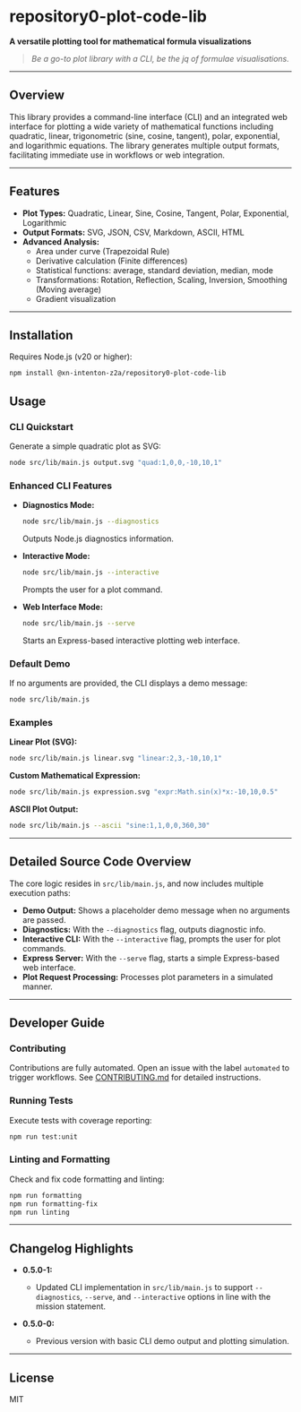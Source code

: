 # repository0-plot-code-lib

**A versatile plotting tool for mathematical formula visualizations**

> _Be a go-to plot library with a CLI, be the jq of formulae visualisations._

---

## Overview

This library provides a command-line interface (CLI) and an integrated web interface for plotting a wide variety of mathematical functions including quadratic, linear, trigonometric (sine, cosine, tangent), polar, exponential, and logarithmic equations. The library generates multiple output formats, facilitating immediate use in workflows or web integration.

---

## Features

- **Plot Types:** Quadratic, Linear, Sine, Cosine, Tangent, Polar, Exponential, Logarithmic
- **Output Formats:** SVG, JSON, CSV, Markdown, ASCII, HTML
- **Advanced Analysis:**
  - Area under curve (Trapezoidal Rule)
  - Derivative calculation (Finite differences)
  - Statistical functions: average, standard deviation, median, mode
  - Transformations: Rotation, Reflection, Scaling, Inversion, Smoothing (Moving average)
  - Gradient visualization

---

## Installation

Requires Node.js (v20 or higher):

```bash
npm install @xn-intenton-z2a/repository0-plot-code-lib
```

## Usage

### CLI Quickstart

Generate a simple quadratic plot as SVG:

```bash
node src/lib/main.js output.svg "quad:1,0,0,-10,10,1"
```

### Enhanced CLI Features

- **Diagnostics Mode:**

  ```bash
  node src/lib/main.js --diagnostics
  ```
  Outputs Node.js diagnostics information.

- **Interactive Mode:**

  ```bash
  node src/lib/main.js --interactive
  ```
  Prompts the user for a plot command.

- **Web Interface Mode:**

  ```bash
  node src/lib/main.js --serve
  ```
  Starts an Express-based interactive plotting web interface.

### Default Demo

If no arguments are provided, the CLI displays a demo message:

```bash
node src/lib/main.js
```

### Examples

**Linear Plot (SVG):**

```bash
node src/lib/main.js linear.svg "linear:2,3,-10,10,1"
```

**Custom Mathematical Expression:**

```bash
node src/lib/main.js expression.svg "expr:Math.sin(x)*x:-10,10,0.5"
```

**ASCII Plot Output:**

```bash
node src/lib/main.js --ascii "sine:1,1,0,0,360,30"
```

---

## Detailed Source Code Overview

The core logic resides in `src/lib/main.js`, and now includes multiple execution paths:

- **Demo Output:** Shows a placeholder demo message when no arguments are passed.
- **Diagnostics:** With the `--diagnostics` flag, outputs diagnostic info.
- **Interactive CLI:** With the `--interactive` flag, prompts the user for plot commands.
- **Express Server:** With the `--serve` flag, starts a simple Express-based web interface.
- **Plot Request Processing:** Processes plot parameters in a simulated manner.

---

## Developer Guide

### Contributing

Contributions are fully automated. Open an issue with the label `automated` to trigger workflows. See [CONTRIBUTING.md](CONTRIBUTING.md) for detailed instructions.

### Running Tests

Execute tests with coverage reporting:

```bash
npm run test:unit
```

### Linting and Formatting

Check and fix code formatting and linting:

```bash
npm run formatting
npm run formatting-fix
npm run linting
```

---

## Changelog Highlights

- **0.5.0-1:**
  - Updated CLI implementation in `src/lib/main.js` to support `--diagnostics`, `--serve`, and `--interactive` options in line with the mission statement.

- **0.5.0-0:**
  - Previous version with basic CLI demo output and plotting simulation.

---

## License

MIT

